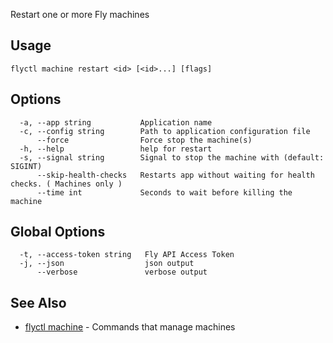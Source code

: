 Restart one or more Fly machines


## Usage
~~~
flyctl machine restart <id> [<id>...] [flags]
~~~

## Options

~~~
  -a, --app string           Application name
  -c, --config string        Path to application configuration file
      --force                Force stop the machine(s)
  -h, --help                 help for restart
  -s, --signal string        Signal to stop the machine with (default: SIGINT)
      --skip-health-checks   Restarts app without waiting for health checks. ( Machines only )
      --time int             Seconds to wait before killing the machine
~~~

## Global Options

~~~
  -t, --access-token string   Fly API Access Token
  -j, --json                  json output
      --verbose               verbose output
~~~

## See Also

* [flyctl machine](/docs/flyctl/machine/)	 - Commands that manage machines


